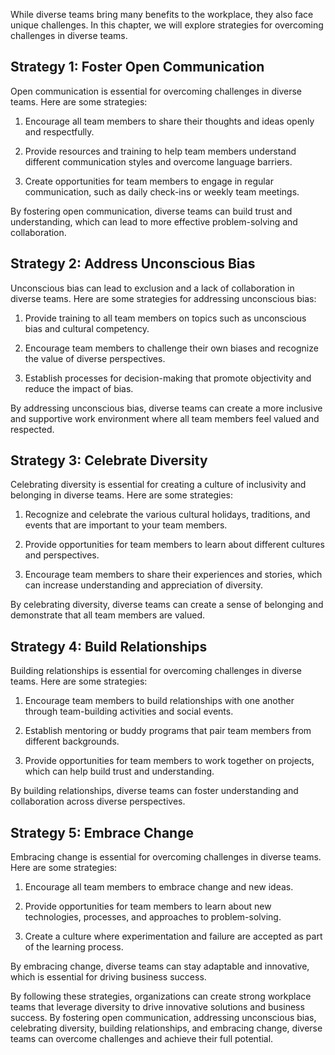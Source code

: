 
While diverse teams bring many benefits to the workplace, they also face unique challenges. In this chapter, we will explore strategies for overcoming challenges in diverse teams.

Strategy 1: Foster Open Communication
-------------------------------------

Open communication is essential for overcoming challenges in diverse teams. Here are some strategies:

1. Encourage all team members to share their thoughts and ideas openly and respectfully.

2. Provide resources and training to help team members understand different communication styles and overcome language barriers.

3. Create opportunities for team members to engage in regular communication, such as daily check-ins or weekly team meetings.

By fostering open communication, diverse teams can build trust and understanding, which can lead to more effective problem-solving and collaboration.

Strategy 2: Address Unconscious Bias
------------------------------------

Unconscious bias can lead to exclusion and a lack of collaboration in diverse teams. Here are some strategies for addressing unconscious bias:

1. Provide training to all team members on topics such as unconscious bias and cultural competency.

2. Encourage team members to challenge their own biases and recognize the value of diverse perspectives.

3. Establish processes for decision-making that promote objectivity and reduce the impact of bias.

By addressing unconscious bias, diverse teams can create a more inclusive and supportive work environment where all team members feel valued and respected.

Strategy 3: Celebrate Diversity
-------------------------------

Celebrating diversity is essential for creating a culture of inclusivity and belonging in diverse teams. Here are some strategies:

1. Recognize and celebrate the various cultural holidays, traditions, and events that are important to your team members.

2. Provide opportunities for team members to learn about different cultures and perspectives.

3. Encourage team members to share their experiences and stories, which can increase understanding and appreciation of diversity.

By celebrating diversity, diverse teams can create a sense of belonging and demonstrate that all team members are valued.

Strategy 4: Build Relationships
-------------------------------

Building relationships is essential for overcoming challenges in diverse teams. Here are some strategies:

1. Encourage team members to build relationships with one another through team-building activities and social events.

2. Establish mentoring or buddy programs that pair team members from different backgrounds.

3. Provide opportunities for team members to work together on projects, which can help build trust and understanding.

By building relationships, diverse teams can foster understanding and collaboration across diverse perspectives.

Strategy 5: Embrace Change
--------------------------

Embracing change is essential for overcoming challenges in diverse teams. Here are some strategies:

1. Encourage all team members to embrace change and new ideas.

2. Provide opportunities for team members to learn about new technologies, processes, and approaches to problem-solving.

3. Create a culture where experimentation and failure are accepted as part of the learning process.

By embracing change, diverse teams can stay adaptable and innovative, which is essential for driving business success.

By following these strategies, organizations can create strong workplace teams that leverage diversity to drive innovative solutions and business success. By fostering open communication, addressing unconscious bias, celebrating diversity, building relationships, and embracing change, diverse teams can overcome challenges and achieve their full potential.
